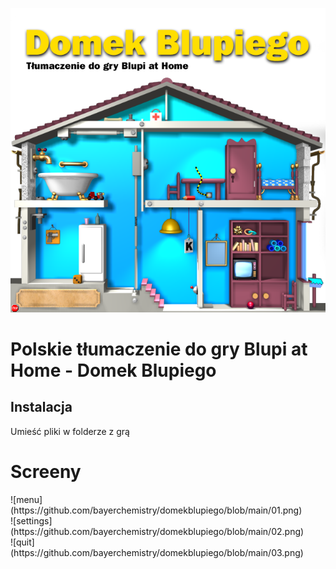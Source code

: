 ![Logo](https://github.com/bayerchemistry/domekblupiego/blob/main/04.png)
<h1>Polskie tłumaczenie do gry Blupi at Home - Domek Blupiego</h1>
<h2>Instalacja</h2>
Umieść pliki w folderze z grą
<h1>Screeny</h1>
![menu](https://github.com/bayerchemistry/domekblupiego/blob/main/01.png)
<br>
![settings](https://github.com/bayerchemistry/domekblupiego/blob/main/02.png)
<br>
![quit](https://github.com/bayerchemistry/domekblupiego/blob/main/03.png)
